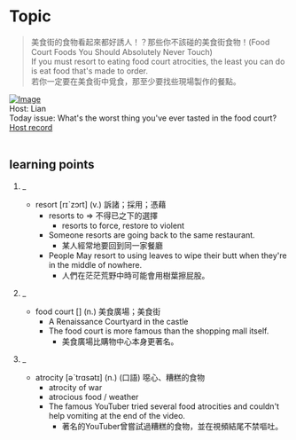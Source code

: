 # Topic

> 美食街的食物看起來都好誘人！？那些你不該碰的美食街食物！(Food Court Foods You Should Absolutely Never Touch) <br>
> If you must resort to eating food court atrocities, the least you can do is eat food that's made to order. <br>
> 若你一定要在美食街中覓食，那至少要找些現場製作的餐點。 <br>

[![Image](https://cdn.voicetube.com/assets/thumbnails/9FEjj-mfLNA.jpg)](https://www.youtube.com/embed/9FEjj-mfLNA?rel=0&showinfo=0&cc_load_policy=0&controls=1&autoplay=1&iv_load_policy=3&playsinline=1&wmode=transparent&start=85&end=91&enablejsapi=1&origin=https://tw.voicetube.com&widgetid=1)<br>
Host: Lian
<br>Today issue: What's the worst thing you've ever tasted in the food court?
<br>
[Host record](https://cdn.voicetube.com/tmp/everyday_records/lianjj4242/3508.mp3)
<br><br>
## learning points
1. _
	* resort [rɪˋzɔrt] (v.) 訴諸；採用；憑藉
		- resorts to => 不得已之下的選擇
			+ resorts to force, restore to violent
		- Someone resorts are going back to the same restaurant.
			+ 某人經常地要回到同一家餐廳
		- People May resort to using leaves to wipe their butt when they're in the middle of nowhere.
			+ 人們在茫茫荒野中時可能會用樹葉擦屁股。

2. _
	* food court [] (n.) 美食廣場；美食街
		- A Renaissance Courtyard in the castle
		- The food court is more famous than the shopping mall itself.
			+ 美食廣場比購物中心本身更著名。

3. _
	* atrocity [əˋtrɑsətɪ] (n.) (口語) 噁心、糟糕的食物
		- atrocity of war
		- atrocious food / weather
		- The famous YouTuber tried several food atrocities and couldn't help vomiting at the end of the video.
			+ 著名的YouTuber曾嘗試過糟糕的食物，並在視頻結尾不禁嘔吐。
